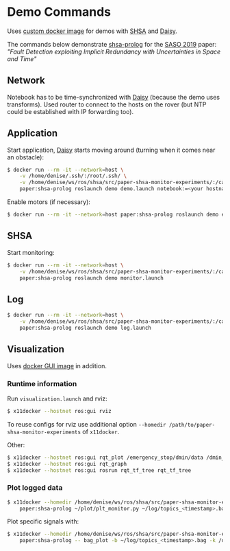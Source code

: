 # Demo Commands

Uses [custom docker image] for demos with [SHSA] and [Daisy].

The commands below demonstrate [shsa-prolog] for the [SASO 2019](https://saso2019.cs.umu.se/) paper:
*"Fault Detection exploiting Implicit Redundancy with Uncertainties in Space and Time"*


## Network

Notebook has to be time-synchronized with [Daisy] (because the demo uses transforms).
Used router to connect to the hosts on the rover
(but NTP could be established with IP forwarding too).


## Application

Start application, [Daisy] starts moving around (turning when it comes near an obstacle):
```bash
$ docker run --rm -it --network=host \
    -v /home/denise/.ssh/:/root/.ssh/ \
    -v /home/denise/ws/ros/shsa/src/paper-shsa-monitor-experiments/:/catkin_ws/src/demo/ \
    paper:shsa-prolog roslaunch demo demo.launch notebook:=<your hostname>
```

Enable motors (if necessary):
```bash
$ docker run --rm -it --network=host paper:shsa-prolog roslaunch demo enablemotors.launch
```


## SHSA

Start monitoring:
```bash
$ docker run --rm -it --network=host \
    -v /home/denise/ws/ros/shsa/src/paper-shsa-monitor-experiments/:/catkin_ws/src/demo/ \
    paper:shsa-prolog roslaunch demo monitor.launch
```


## Log

```bash
$ docker run --rm -it --network=host \
    -v /home/denise/ws/ros/shsa/src/paper-shsa-monitor-experiments/:/catkin_ws/src/demo/ \
    paper:shsa-prolog roslaunch demo log.launch
```


## Visualization

Uses [docker GUI image] in addition.

### Runtime information

Run `visualization.launch` and rviz:
```bash
$ x11docker --hostnet ros:gui rviz
```
To reuse configs for rviz use additional option
`--homedir /path/to/paper-shsa-monitor-experiments` of `x11docker`.

Other:
```bash
$ x11docker --hostnet ros:gui rqt_plot /emergency_stop/dmin/data /dmin_monitor/value_0/data /dmin_monitor/value_1/data
$ x11docker --hostnet ros:gui rqt_graph
$ x11docker --hostnet ros:gui rosrun rqt_tf_tree rqt_tf_tree
```

### Plot logged data

```bash
$ x11docker --homedir /home/denise/ws/ros/shsa/src/paper-shsa-monitor-experiments \
    paper:shsa-prolog ~/plot/plt_monitor.py ~/log/topics_<timestamp>.bag
```

Plot specific signals with:
```bash
$ x11docker --homedir /home/denise/ws/ros/shsa/src/paper-shsa-monitor-experiments/ \
    paper:shsa-prolog -- bag_plot -b ~/log/topics_<timestamp>.bag -k /dmin_monitor/debug/outputs/0/bot /dmin_monitor/debug/outputs/1/bot /dmin_monitor/debug/outputs/2/bot
```


[custom docker image]: ../docker/README.md
[docker GUI image]: https://github.com/dratasich/docker/ros-gui
[Daisy]: https://tuw-cpsg.github.io/tutorials/daisy/
[SHSA]: https://github.com/dratasich/shsa_ros
[shsa-prolog]: https://github.com/dratasich/shsa-prolog
